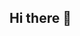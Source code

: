 ## Hi there 👋

<!--
**Sangam-01-dro/Sangam-01-dro** is a ✨ _special_ ✨ repository because its `README.md` (this file) appears on your GitHub profile.

Here are some ideas to get you started:

- 🔭 I’m currently working on 
## Early Warning Systems of Aircrafts
- 💬 Ask me about
## Python,C
- 📫 How to reach me: https://www.linkedin.com/in/sangam-kumar-596a0a322/
- 😄 Pronouns: he/him
- ⚡ Fun fact: ...
-->

